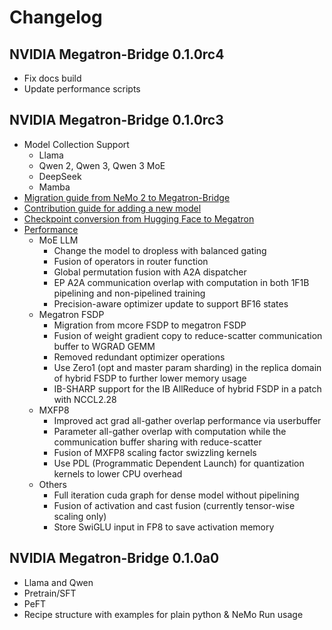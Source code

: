 # Changelog

## NVIDIA Megatron-Bridge 0.1.0rc4

* Fix docs build
* Update performance scripts

## NVIDIA Megatron-Bridge 0.1.0rc3

* Model Collection Support
  * Llama
  * Qwen 2, Qwen 3, Qwen 3 MoE
  * DeepSeek
  * Mamba
* [Migration guide from NeMo 2 to Megatron-Bridge](https://docs.nvidia.com/nemo/megatron-bridge/0.1.0/nemo2-migration-guide.html)
* [Contribution guide for adding a new model](https://docs.nvidia.com/nemo/megatron-bridge/0.1.0/adding-new-models.html)
* [Checkpoint conversion from Hugging Face to Megatron](https://github.com/NVIDIA-NeMo/Megatron-Bridge/tree/main/src/megatron/bridge/models/conversion)
* [Performance](https://docs.nvidia.com/nemo/megatron-bridge/0.1.0/performance-summary.html)
  * MoE LLM
    * Change the model to dropless with balanced gating
    * Fusion of operators in router function
    * Global permutation fusion with A2A dispatcher
    * EP A2A communication overlap with computation in both 1F1B pipelining and non-pipelined training
    * Precision-aware optimizer update to support BF16 states
  * Megatron FSDP
    * Migration from mcore FSDP to megatron FSDP
    * Fusion of weight gradient copy to reduce-scatter communication buffer to WGRAD GEMM
    * Removed redundant optimizer operations
    * Use Zero1 (opt and master param sharding) in the replica domain of hybrid FSDP to further lower memory usage
    * IB-SHARP support for the IB AllReduce of hybrid FSDP in a patch with NCCL2.28
  * MXFP8
    * Improved act grad all-gather overlap performance via userbuffer
    * Parameter all-gather overlap with computation while the communication buffer sharing with reduce-scatter
    * Fusion of MXFP8 scaling factor swizzling kernels
    * Use PDL (Programmatic Dependent Launch) for quantization kernels to lower CPU overhead
  * Others
    * Full iteration cuda graph for dense model without pipelining
    * Fusion of activation and cast fusion (currently tensor-wise scaling only)
    * Store SwiGLU input in FP8 to save activation memory

## NVIDIA Megatron-Bridge 0.1.0a0

* Llama and Qwen
* Pretrain/SFT
* PeFT  
* Recipe structure with examples for plain python & NeMo Run usage

